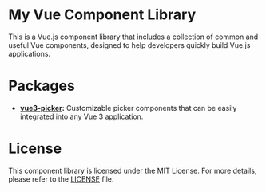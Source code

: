 # My Vue Component Library

This is a Vue.js component library that includes a collection of common and useful Vue components, designed to help developers quickly build Vue.js applications.

# Packages

- **[vue3-picker](https://github.com/tzuyi0817/vue-componet-library/tree/master/packages/vue3-picker):** Customizable picker components that can be easily integrated into any Vue 3 application.

# License

This component library is licensed under the MIT License. For more details, please refer to the [LICENSE](https://github.com/tzuyi0817/vue-componet-library/blob/master/LICENSE) file.
